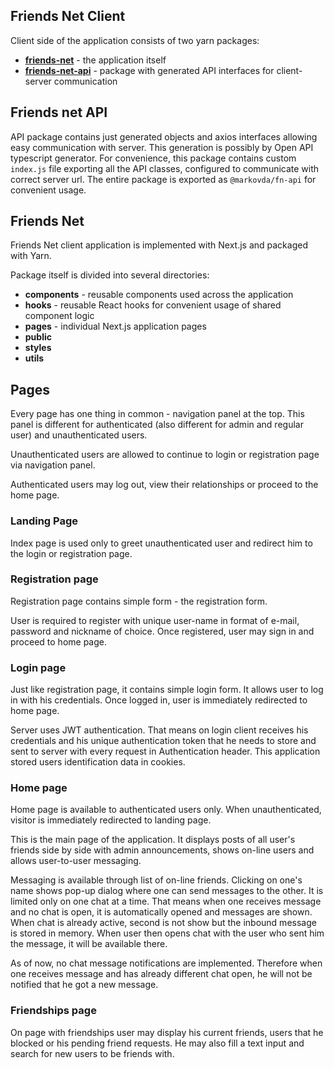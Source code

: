 ## Friends Net Client

Client side of the application consists of two yarn packages:

- **[friends-net](#friends-net)** - the application itself
- **[friends-net-api](#friends-net-api)** - package with generated API interfaces for client-server communication

## Friends net API

API package contains just generated objects and axios interfaces allowing easy communication with server. This generation is possibly by Open API typescript generator. For convenience, this package contains custom `index.js` file exporting all the API classes, configured to communicate with correct server url. The entire package is exported as `@markovda/fn-api` for convenient usage.

## Friends Net

Friends Net client application is implemented with Next.js and packaged with Yarn.

Package itself is divided into several directories:

- **components** - reusable components used across the application
- **hooks** - reusable React hooks for convenient usage of shared component logic
- **pages** - individual Next.js application pages
- **public**
- **styles**
- **utils**

## Pages

Every page has one thing in common - navigation panel at the top. This panel is different for authenticated (also different for admin and regular user) and unauthenticated users.

Unauthenticated users are allowed to continue to login or registration page via navigation panel.

Authenticated users may log out, view their relationships or proceed to the home page.

### Landing Page

Index page is used only to greet unauthenticated user and redirect him to the login or registration page.

### Registration page

Registration page contains simple form - the registration form.

User is required to register with unique user-name in format of e-mail, password and nickname of choice. Once registered, user may sign in and proceed to home page.

### Login page

Just like registration page, it contains simple login form. It allows user to log in with his credentials. Once logged in, user is immediately redirected to home page.

Server uses JWT authentication. That means on login client receives his credentials and his unique authentication token that he needs to store and sent to server with every request in Authentication header. This application stored users identification data in cookies.

### Home page

Home page is available to authenticated users only. When unauthenticated, visitor is immediately redirected to landing page.

This is the main page of the application. It displays posts of all user's friends side by side with admin announcements, shows on-line users and allows user-to-user messaging.

Messaging is available through list of on-line friends. Clicking on one's name shows pop-up dialog where one can send messages to the other. It is limited only on one chat at a time. That means when one receives message and no chat is open, it is automatically opened and messages are shown. When chat is already active, second is not show but the inbound message is stored in memory. When user then opens chat with the user who sent him the message, it will be available there.

As of now, no chat message notifications are implemented. Therefore when one receives message and has already different chat open, he will not be notified that he got a new message.

### Friendships page

On page with friendships user may display his current friends, users that he blocked or his pending friend requests. He may also fill a text input and search for new users to be friends with.
